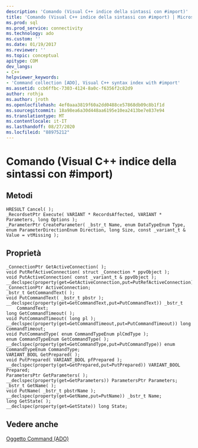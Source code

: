 ```yaml
---
description: 'Comando (Visual C++ indice della sintassi con #import)'
title: 'Comando (Visual C++ indice della sintassi con #import) | Microsoft Docs'
ms.prod: sql
ms.prod_service: connectivity
ms.technology: ado
ms.custom: ''
ms.date: 01/19/2017
ms.reviewer: ''
ms.topic: conceptual
apitype: COM
dev_langs:
- C++
helpviewer_keywords:
- 'Command collection [ADO], Visual C++ syntax index with #import'
ms.assetid: ccb6ffbc-7303-4124-8a0c-f6356f2c82d9
author: rothja
ms.author: jroth
ms.openlocfilehash: 4ef0aaa3819f60a2dd0488ce57868db09c8b1f1d
ms.sourcegitcommit: 18a98ea6a30d448aa6195e10ea2413be7e837e94
ms.translationtype: MT
ms.contentlocale: it-IT
ms.lasthandoff: 08/27/2020
ms.locfileid: "88975212"
---
```

# <a name="command-visual-c-syntax-index-with-import"></a>Comando (Visual C++ indice della sintassi con #import)
## <a name="methods"></a>Metodi  
  
```  
HRESULT Cancel( );  
_RecordsetPtr Execute( VARIANT * RecordsAffected, VARIANT * Parameters, long Options );  
_ParameterPtr CreateParameter( _bstr_t Name, enum DataTypeEnum Type, enum ParameterDirectionEnum Direction, long Size, const _variant_t & Value = vtMissing );  
```  
  
## <a name="properties"></a>Proprietà  
  
```  
_ConnectionPtr GetActiveConnection( );  
void PutRefActiveConnection( struct _Connection * ppvObject );  
void PutActiveConnection( const _variant_t & ppvObject ); __declspec(property(get=GetActiveConnection,put=PutRefActiveConnection)) _ConnectionPtr ActiveConnection;  
_bstr_t GetCommandText( );  
void PutCommandText( _bstr_t pbstr );  
__declspec(property(get=GetCommandText,put=PutCommandText)) _bstr_t  
    CommandText;  
long GetCommandTimeout( );  
void PutCommandTimeout( long pl );  
__declspec(property(get=GetCommandTimeout,put=PutCommandTimeout)) long CommandTimeout;  
void PutCommandType( enum CommandTypeEnum plCmdType );  
enum CommandTypeEnum GetCommandType( );  
__declspec(property(get=GetCommandType,put=PutCommandType)) enum CommandTypeEnum CommandType;  
VARIANT_BOOL GetPrepared( );  
void PutPrepared( VARIANT_BOOL pfPrepared );  
__declspec(property(get=GetPrepared,put=PutPrepared)) VARIANT_BOOL Prepared;  
ParametersPtr GetParameters( );  
__declspec(property(get=GetParameters)) ParametersPtr Parameters;  
_bstr_t GetName( );  
void PutName( _bstr_t pbstrName );  
__declspec(property(get=GetName,put=PutName)) _bstr_t Name;  
long GetState( );  
__declspec(property(get=GetState)) long State;  
```  
  
## <a name="see-also"></a>Vedere anche  
 [Oggetto Command (ADO)](./command-object-ado.md)